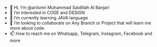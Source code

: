 - 👋 Hi, I’m @arilsmn Muhammad Saidillah Al Banjari
- 👀 I’m interested in CODE and DESIGN
- 🌱 I’m currently learning JAVA language
- 💞️ I’m looking to collaborate on Any Branch or Project that will learn me more about code
- 📫 How to reach me on Whatsapp, Telegram, Instagram, Facebook and more

<!---
arilsmn/arilsmn is a ✨ special ✨ repository because its `README.md` (this file) appears on your GitHub profile.
You can click the Preview link to take a look at your changes.
--->
